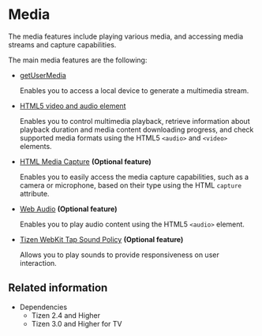 # Media

The media features include playing various media, and accessing media streams and capture capabilities.

The main media features are the following:

- [getUserMedia](./getusermedia.md)

  Enables you to access a local device to generate a multimedia stream.

- [HTML5 video and audio element](./video-audio.md)

  Enables you to control multimedia playback, retrieve information about playback duration and media content downloading progress, and check supported media formats using the HTML5 `<audio>` and `<video>` elements.

- [HTML Media Capture](./media-capture.md) **(Optional feature)**

  Enables you to easily access the media capture capabilities, such as a camera or microphone, based on their type using the HTML `capture` attribute.

- [Web Audio](./webaudio.md) **(Optional feature)**

  Enables you to play audio content using the HTML5 `<audio>` element.

- [Tizen WebKit Tap Sound Policy](./sound-policy.md) **(Optional feature)**

  Allows you to play sounds to provide responsiveness on user interaction.

## Related information
- Dependencies
  - Tizen 2.4 and Higher
  - Tizen 3.0 and Higher for TV
